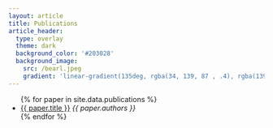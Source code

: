 ```yaml
---
layout: article
title: Publications
article_header:
  type: overlay
  theme: dark
  background_color: '#203028'
  background_image:
    src: /bearl.jpeg
    gradient: 'linear-gradient(135deg, rgba(34, 139, 87 , .4), rgba(139, 34, 139, .4))'
---
```

<ul>
{% for paper in site.data.publications %}
  <li>
    <a href="{{ paper.paper }}"> {{ paper.title }}</a>
    <i>{{ paper.authors }}</i>
  </li>
{% endfor %}
</ul>

